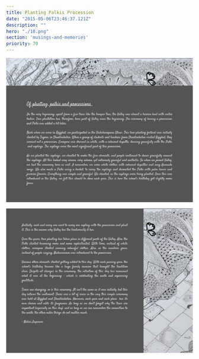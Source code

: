```yaml
---
title: Planting Palkis Procession
date: "2015-05-06T23:46:37.121Z"
description: ""
hero: "./18.png"
section: 'musings-and-memories'
priority: 70
---
```


![18](./18.png)

![19](./19.png)